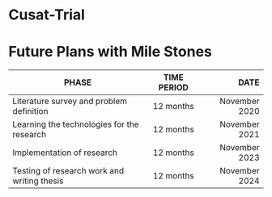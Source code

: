 # Cusat-Trial
# Future Plans with Mile Stones

| PHASE        | TIME PERIOD          | DATE  |
| ------------- |:-------------:| -----:|
| Literature survey and problem definition| 12 months | November 2020 |
| Learning the technologies for the research| 12 months | November 2021 |
| Implementation of research| 12 months | November 2023 |
| Testing of research work and writing thesis| 12 months | November 2024 |
